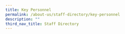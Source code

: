 ```yaml
---
title: Key Personnel
permalink: /about-us/staff-directory/key-personnel
description: ""
third_nav_title: Staff Directory
---
```

